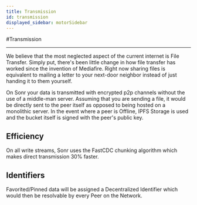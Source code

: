 ```yaml
---
title: Transmission
id: transmission
displayed_sidebar: motorSidebar
---
```

#Transmission
***
We believe that the most neglected aspect of the current internet is File Transfer. Simply put, there's been little change in how file transfer has worked since the invention of Mediafire. Right now sharing files is equivalent to mailing a letter to your next-door neighbor instead of just handing it to them yourself.

On Sonr your data is transmitted with encrypted p2p channels without the use of a middle-man server. Assuming that you are sending a file, it would be directly sent to the peer itself as opposed to being hosted on a monolithic server. In the event where a peer is Offline, IPFS Storage is used and the bucket itself is signed with the peer's public key.

## Efficiency

On all write streams, Sonr uses the FastCDC chunking algorithm which makes direct transmission 30% faster.

## Identifiers

Favorited/Pinned data will be assigned a Decentralized Identifier which would then be resolvable by every Peer on the Network.
